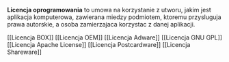 <b>Licencja oprogramowania</b> to umowa na korzystanie z utworu, jakim jest aplikacja komputerowa, zawierana miedzy podmiotem, ktoremu przysluguja prawa autorskie, a osoba zamierzajaca korzystac z danej aplikacji.

[[Licencja BOX]]
[[Licencja OEM]]
[[Licencja Adware]]
[[Licencja GNU GPL]]
[[Licencja Apache License]]
[[Licencja Postcardware]]
[[Licencja Shareware]]